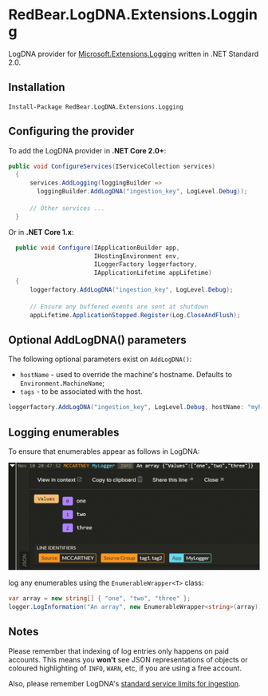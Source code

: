 # RedBear.LogDNA.Extensions.Logging
LogDNA provider for [Microsoft.Extensions.Logging](https://www.nuget.org/packages/Microsoft.Extensions.Logging) written in .NET Standard 2.0.

## Installation

```
Install-Package RedBear.LogDNA.Extensions.Logging
```

## Configuring the provider

To add the LogDNA provider in **.NET Core 2.0+**:

```csharp
public void ConfigureServices(IServiceCollection services)
  {
      services.AddLogging(loggingBuilder =>
      	loggingBuilder.AddLogDNA("ingestion_key", LogLevel.Debug));
      
      // Other services ...
  }
```

Or in **.NET Core 1.x**:

```csharp
  public void Configure(IApplicationBuilder app,
                        IHostingEnvironment env,
                        ILoggerFactory loggerfactory,
                        IApplicationLifetime appLifetime)
  {
      loggerfactory.AddLogDNA("ingestion_key", LogLevel.Debug);
      
      // Ensure any buffered events are sent at shutdown
      appLifetime.ApplicationStopped.Register(Log.CloseAndFlush);
```

## Optional AddLogDNA()  parameters

The following optional parameters exist on `AddLogDNA()`:

* `hostName` - used to override the machine's hostname. Defaults to `Environment.MachineName`;
* `tags` - to be associated with the host.

```csharp
loggerfactory.AddLogDNA("ingestion_key", LogLevel.Debug, hostName: "myhost", tags: new [] { "tag1", "tag2" });
```

## Logging enumerables

To ensure that enumerables appear as follows in LogDNA:

![An Array](docs/array.png)

log any enumerables using the `EnumerableWrapper<T>` class:

```csharp
var array = new string[] { "one", "two", "three" };
logger.LogInformation("An array", new EnumerableWrapper<string>(array));
```

## Notes

Please remember that indexing of log entries only happens on paid accounts. This means you **won't** see JSON representations of objects or coloured highlighting of `INFO`, `WARN`, etc, if you are using a free account.

Also, please remember LogDNA's [standard service limits for ingestion](https://docs.logdna.com/docs/ingestion#section-service-limits).


